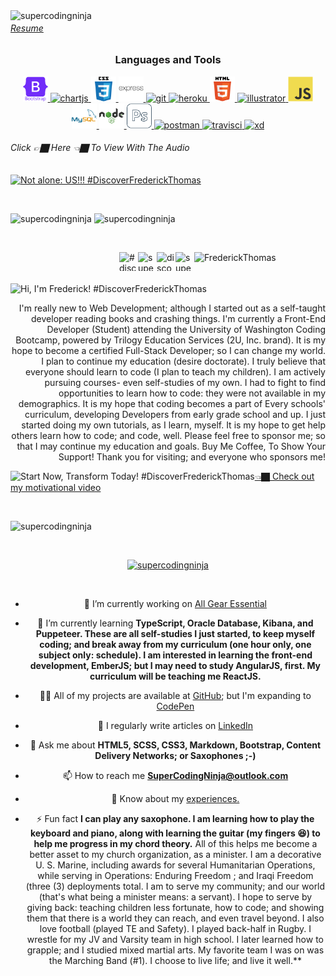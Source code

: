 <img align="left" src="https://komarev.com/ghpvc/?username=supercodingninja&label=Profile%20views&color=0e75b6&style=flat" alt="supercodingninja"/>

###### <a href="https://supercodingninja.github.io/Portfolio_Discover-Frederick-Thomas/Assets/Frederick%20Thomas_CV_2020.pdf" align="left" alt="Page hyperlink to 'Resume' section." title="Resume" target="_blank">Resume</a>

<h3 align="center">Languages and Tools</h3>
<p align="center">
  <a href="https://getbootstrap.com" target="_blank"> <img src="https://raw.githubusercontent.com/devicons/devicon/master/icons/bootstrap/bootstrap-plain-wordmark.svg" alt="bootstrap" width="40" height="40"/> </a> <a href="https://www.chartjs.org" target="_blank"> <img src="https://www.chartjs.org/media/logo-title.svg" alt="chartjs" width="40" height="40"/> </a> <a href="https://www.w3schools.com/css/" target="_blank"> <img src="https://raw.githubusercontent.com/devicons/devicon/master/icons/css3/css3-original-wordmark.svg" alt="css3" width="40" height="40"/> </a> <a href="https://expressjs.com" target="_blank"> <img src="https://raw.githubusercontent.com/devicons/devicon/master/icons/express/express-original-wordmark.svg" alt="express" width="40" height="40"/> </a> <a href="https://git-scm.com/" target="_blank"> <img src="https://www.vectorlogo.zone/logos/git-scm/git-scm-icon.svg" alt="git" width="40" height="40"/> </a> <a href="https://heroku.com" target="_blank"> <img src="https://www.vectorlogo.zone/logos/heroku/heroku-icon.svg" alt="heroku" width="40" height="40"/> </a> <a href="https://www.w3.org/html/" target="_blank"> <img src="https://raw.githubusercontent.com/devicons/devicon/master/icons/html5/html5-original-wordmark.svg" alt="html5" width="40" height="40"/> </a> <a href="https://www.adobe.com/in/products/illustrator.html" target="_blank"> <img src="https://www.vectorlogo.zone/logos/adobe_illustrator/adobe_illustrator-icon.svg" alt="illustrator" width="40" height="40"/> </a> <a href="https://developer.mozilla.org/en-US/docs/Web/JavaScript" target="_blank"> <img src="https://raw.githubusercontent.com/devicons/devicon/master/icons/javascript/javascript-original.svg" alt="javascript" width="40" height="40"/> </a> <a href="https://www.mysql.com/" target="_blank"> <img src="https://raw.githubusercontent.com/devicons/devicon/master/icons/mysql/mysql-original-wordmark.svg" alt="mysql" width="40" height="40"/> </a> <a href="https://nodejs.org" target="_blank"> <img src="https://raw.githubusercontent.com/devicons/devicon/master/icons/nodejs/nodejs-original-wordmark.svg" alt="nodejs" width="40" height="40"/> </a> <a href="https://www.photoshop.com/en" target="_blank"> <img src="https://raw.githubusercontent.com/devicons/devicon/master/icons/photoshop/photoshop-line.svg" alt="photoshop" width="40" height="40"/> </a> <a href="https://postman.com" target="_blank"> <img src="https://www.vectorlogo.zone/logos/getpostman/getpostman-icon.svg" alt="postman" width="40" height="40"/> </a> <a href="https://travis-ci.org" target="_blank"> <img src="https://www.vectorlogo.zone/logos/travis-ci/travis-ci-icon.svg" alt="travisci" width="40" height="40"/> </a> <a href="https://www.adobe.com/products/xd.html" target="_blank"> <img src="https://cdn.worldvectorlogo.com/logos/adobe-xd.svg" alt="xd" width="40" height="40"/></a>
</p>

###### Click 👉🏿 Here 👈🏿 To View With The Audio

<a href="https://youtu.be/WXV3oAYTQp4" alt="Page hyperlink to 'Not alone: US!!!' section." title="US!" target="_blank"><img align="center" src="Assets/Media/us.gif" alt="Not alone: US!!! #DiscoverFrederickThomas"  append=100x20/></a>

<br>

<p>
  <img src="https://github-readme-stats.vercel.app/api?username=supercodingninja&show_icons=true&locale=en" alt="supercodingninja" append=20//>
  <img src="https://github-readme-stats.vercel.app/api/top-langs?username=supercodingninja&show_icons=true&locale=en&layout=compact" alt="supercodingninja" append=200/>
</p>

<br>

<p>
  <a href="https://www.buymeacoffee.com/FrederickThomas"><img align="right" src="https://cdn.buymeacoffee.com/buttons/v2/default-yellow.png" height="50" width="210" alt="FrederickThomas"/>
</p>

<p>
  <a href="https://codepen.io/supercodingninja" target="blank"><img align="right" src="https://cdn.jsdelivr.net/npm/simple-icons@3.0.1/icons/codepen.svg" alt="supercodingninja" height="30" width="30" /></a>
  <a href="https://linkedin.com/in/discoverfrederickthomas" target="blank"><img align="right" src="https://cdn.jsdelivr.net/npm/simple-icons@3.0.1/icons/linkedin.svg" alt="discoverfrederickthomas" height="30" width="30" /></a>
  <a href="https://fb.com/supercodingninja" target="blank"><img align="right" src="https://cdn.jsdelivr.net/npm/simple-icons@3.0.1/icons/facebook.svg" alt="supercodingninja" height="30" width="30" /></a>
  <a href="https://www.youtube.com/c/# discoverfrederickthomas" target="blank"><img align="right" src="https://cdn.jsdelivr.net/npm/simple-icons@3.0.1/icons/youtube.svg" alt="# discoverfrederickthomas" height="30" width="30"/></a>
</p>

<a href="https://media.giphy.com/media/9aAArwpuYFTEoLZWGr/giphy.gif" alt="Page hyperlink to 'Introduction' section." title="Hi!" target="_blank"><img align="left" src="https://media.giphy.com/media/9aAArwpuYFTEoLZWGr/giphy.gif" alt="Hi, I'm Frederick! #DiscoverFrederickThomas" append=100x20/></a>

<br><br><br>

<p align="right">I'm really new to Web Development; although I started out as a self-taught developer reading books and crashing things. I'm currently a Front-End Developer (Student) attending the University of Washington Coding Bootcamp, powered by Trilogy Education Services (2U, Inc. brand). It is my hope to become a certified Full-Stack Developer; so I can change my world. I plan to continue my education (desire doctorate). I truly believe that everyone should learn to code (I plan to teach my children). I am actively pursuing courses- even self-studies of my own. I had to fight to find opportunities to learn how to code: they were not available in my demographics. It is my hope that coding becomes a part of Every schools' curriculum, developing Developers from early grade school and up. I just started doing my own tutorials, as I learn, myself. It is my hope to get help others learn how to code; and code, well. Please feel free to sponsor me; so that I may continue my education and goals. Buy Me Coffee, To Show Your Support! Thank you for visiting; and everyone who sponsors me!</p>

<a href="http://www.youtube.com/watch?v=gP-fl4-H7hY" alt="Page hyperlink to 'Introduction' section." title="Hi!" target="_blank"><img align="left" src="http://img.youtube.com/vi/gP-fl4-H7hY/0.jpg" alt="Start Now, Transform Today! #DiscoverFrederickThomas" append=100x20/>👈🏿 Check out my motivational video</a>

<br>

<p>
  <img src="https://github-readme-streak-stats.herokuapp.com/?user=supercodingninja&" alt="supercodingninja" append=20/>
</p>

<br>

<p align="center"><a href=""><img src="https://github-profile-trophy.vercel.app/?username=supercodingninja" alt="supercodingninja"/></a></p>

<br>

<span align="center">

- 🔭 I’m currently working on [All Gear Essential](https://github.com/supercodingninja/AllGearEssential)


- 🌱 I’m currently learning **TypeScript, Oracle Database, Kibana, and Puppeteer. These are all self-studies I just started, to keep myself coding; and break away from my curriculum (one hour only, one subject only: schedule). I am interested in learning the front-end development, EmberJS; but I may need to study AngularJS, first. My curriculum will be teaching me ReactJS.**


- 👨‍💻 All of my projects are available at [GitHub](https://github.com/supercodingninja); but I'm expanding to [CodePen](https://codepen.io/SuperCodingNinja)


- 📝 I regularly write articles on [LinkedIn](https://www.linkedin.com/in/discoverfrederickthomas/detail/recent-activity/posts/)


- 💬 Ask me about **HTML5, SCSS, CSS3, Markdown, Bootstrap, Content Delivery Networks; or Saxophones ;-)**


- 📫 How to reach me **SuperCodingNinja@outlook.com**


- 📄 Know about my <a href="Assets/Frederick Thomas_CV_2020.pdf" alt="Page hyperlink to 'Resume' section." title="Resume" target="_blank">experiences.</a>


- ⚡ Fun fact **I can play any saxophone. I am learning how to play the keyboard and piano, along with learning the guitar (my fingers 😆) to help me progress in my chord theory.** All of this helps me become a better asset to my church organization, as a minister. I am a decorative U. S. Marine, including awards for several Humanitarian Operations, while serving in Operations: Enduring Freedom ; and Iraqi Freedom (three (3) deployments total. I am to serve my community; and our world (that's what being a minister means: a servant). I hope to serve by giving back: teaching children less fortunate, how to code; and showing them that there is a world they can reach, and even travel beyond. I also love football (played TE and Safety). I played back-half in Rugby. I wrestle for my JV and Varsity team in high school. I later learned how to grapple; and I studied mixed martial arts. My favorite team I was on was the Marching Band (#1). I choose to live life; and live it well.**
</span>
